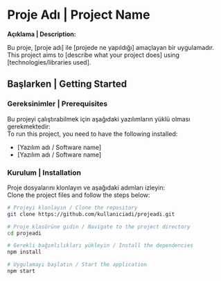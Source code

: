 # Proje Adı | Project Name

**Açıklama | Description:**

Bu proje, [proje adı] ile [projede ne yapıldığı] amaçlayan bir uygulamadır.  
This project aims to [describe what your project does] using [technologies/libraries used].

## Başlarken | Getting Started

### Gereksinimler | Prerequisites

Bu projeyi çalıştırabilmek için aşağıdaki yazılımların yüklü olması gerekmektedir:  
To run this project, you need to have the following installed:

- [Yazılım adı / Software name]  
- [Yazılım adı / Software name]

### Kurulum | Installation

Proje dosyalarını klonlayın ve aşağıdaki adımları izleyin:  
Clone the project files and follow the steps below:

```bash
# Projeyi klonlayın / Clone the repository
git clone https://github.com/kullaniciadi/projeadi.git

# Proje klasörüne gidin / Navigate to the project directory
cd projeadi

# Gerekli bağımlılıkları yükleyin / Install the dependencies
npm install

# Uygulamayı başlatın / Start the application
npm start
